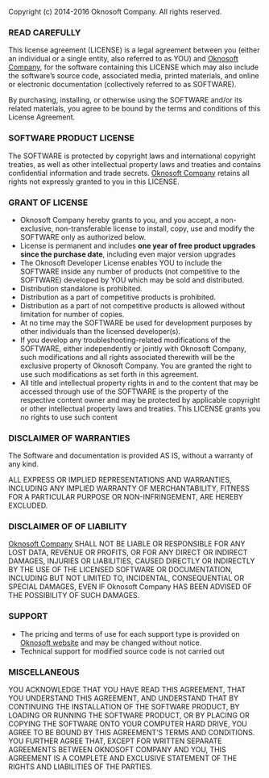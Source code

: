 Copyright (c) 2014-2016 Oknosoft Company.
All rights reserved.

### READ CAREFULLY
This license agreement (LICENSE) is a legal agreement between you (either an individual or a single entity, also referred to as YOU) and [Oknosoft Company](http://www.oknosoft.ru), for the software containing this LICENSE which may also include the software’s source code, associated media, printed materials, and online or electronic documentation (collectively referred to as SOFTWARE).

By purchasing, installing, or otherwise using the SOFTWARE and/or its related materials, you agree to be bound by the terms and conditions of this License Agreement.

### SOFTWARE PRODUCT LICENSE
The SOFTWARE is protected by copyright laws and international copyright treaties, as well as other intellectual property laws and treaties and contains confidential information and trade secrets. [Oknosoft Company](http://www.oknosoft.ru) retains all rights not expressly granted to you in this LICENSE.

### GRANT OF LICENSE
- Oknosoft Company hereby grants to you, and you accept, a non-exclusive, non-transferable license to install, copy, use and modify the SOFTWARE only as authorized below.
- License is permanent and includes **one year of free product upgrades since the purchase date**, including even major version upgrades
- The Oknosoft Developer License enables YOU to include the SOFTWARE inside any number of products (not competitive to the SOFTWARE) developed by YOU which may be sold and distributed.
- Distribution standalone is prohibited.
- Distribution as a part of competitive products is prohibited.
- Distribution as a part of not competitive products is allowed without limitation for number of copies.
- At no time may the SOFTWARE be used for development purposes by other individuals than the licensed developer(s).
- If you develop any troubleshooting-related modifications of the SOFTWARE, either independently or jointly with Oknosoft Company, such modifications and all rights associated therewith will be the exclusive property of Oknosoft Company. You are granted the right to use such modifications as set forth in this agreement.
- All title and intellectual property rights in and to the content that may be accessed through use of the SOFTWARE is the property of the respective content owner and may be protected by applicable copyright or other intellectual property laws and treaties. This LICENSE grants you no rights to use such content

### DISCLAIMER OF WARRANTIES
The Software and documentation is provided AS IS, without a warranty of any kind.

ALL EXPRESS OR IMPLIED REPRESENTATIONS AND WARRANTIES, INCLUDING ANY IMPLIED WARRANTY OF MERCHANTABILITY, FITNESS FOR A PARTICULAR PURPOSE OR NON-INFRINGEMENT, ARE HEREBY EXCLUDED.

### DISCLAIMER OF OF LIABILITY
[Oknosoft Company](http://www.oknosoft.ru) SHALL NOT BE LIABLE OR RESPONSIBLE FOR ANY LOST DATA, REVENUE OR PROFITS, OR FOR ANY DIRECT OR INDIRECT DAMAGES, INJURIES OR LIABILITIES, CAUSED DIRECTLY OR INDIRECTLY BY THE USE OF THE LICENSED SOFTWARE OR DOCUMENTATION, INCLUDING BUT NOT LIMITED TO, INCIDENTAL, CONSEQUENTIAL OR SPECIAL DAMAGES, EVEN IF Oknosoft Company HAS BEEN ADVISED OF THE POSSIBILITY OF SUCH DAMAGES.

### SUPPORT
- The pricing and terms of use for each support type is provided on [Oknosoft website](http://www.oknosoft.ru/produkti.html) and may be changed without notice.
- Technical support for modified source code is not carried out

### MISCELLANEOUS
YOU ACKNOWLEDGE THAT YOU HAVE READ THIS AGREEMENT, THAT YOU UNDERSTAND THIS AGREEMENT, AND UNDERSTAND THAT BY CONTINUING THE INSTALLATION OF THE SOFTWARE PRODUCT, BY LOADING OR RUNNING THE SOFTWARE PRODUCT, OR BY PLACING OR COPYING THE SOFTWARE ONTO YOUR COMPUTER HARD DRIVE, YOU AGREE TO BE BOUND BY THIS AGREEMENT’S TERMS AND CONDITIONS. YOU FURTHER AGREE THAT, EXCEPT FOR WRITTEN SEPARATE AGREEMENTS BETWEEN OKNOSOFT COMPANY AND YOU, THIS AGREEMENT IS A COMPLETE AND EXCLUSIVE STATEMENT OF THE RIGHTS AND LIABILITIES OF THE PARTIES.